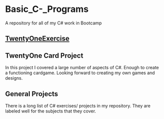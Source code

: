 # Basic_C-_Programs
 A repository for all of my C# work in Bootcamp

 ## [TwentyOneExercise](TwentyOneExercise)


## TwentyOne Card Project

In this project I covered a large number of aspects of C#. Enough to create a functioning cardgame. Looking forward to creating my own games and designs.

## General Projects

There is a long list of C# exercises/ projects in my repository. They are labeled well for the subjects that they cover.
